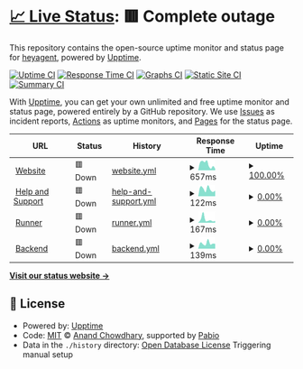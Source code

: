 # [📈 Live Status](https://heyagent.github.io/heyagent-status): <!--live status--> **🟥 Complete outage**

This repository contains the open-source uptime monitor and status page for [heyagent](https://heyagent.github.io/heyagent-status), powered by [Upptime](https://github.com/upptime/upptime).

[![Uptime CI](https://github.com/heyagent/heyagent-status/workflows/Uptime%20CI/badge.svg)](https://github.com/heyagent/heyagent-status/actions?query=workflow%3A%22Uptime+CI%22)
[![Response Time CI](https://github.com/heyagent/heyagent-status/workflows/Response%20Time%20CI/badge.svg)](https://github.com/heyagent/heyagent-status/actions?query=workflow%3A%22Response+Time+CI%22)
[![Graphs CI](https://github.com/heyagent/heyagent-status/workflows/Graphs%20CI/badge.svg)](https://github.com/heyagent/heyagent-status/actions?query=workflow%3A%22Graphs+CI%22)
[![Static Site CI](https://github.com/heyagent/heyagent-status/workflows/Static%20Site%20CI/badge.svg)](https://github.com/heyagent/heyagent-status/actions?query=workflow%3A%22Static+Site+CI%22)
[![Summary CI](https://github.com/heyagent/heyagent-status/workflows/Summary%20CI/badge.svg)](https://github.com/heyagent/heyagent-status/actions?query=workflow%3A%22Summary+CI%22)

With [Upptime](https://upptime.js.org), you can get your own unlimited and free uptime monitor and status page, powered entirely by a GitHub repository. We use [Issues](https://github.com/heyagent/heyagent-status/issues) as incident reports, [Actions](https://github.com/heyagent/heyagent-status/actions) as uptime monitors, and [Pages](https://heyagent.github.io/heyagent-status) for the status page.

<!--start: status pages-->
<!-- This summary is generated by Upptime (https://github.com/upptime/upptime) -->
<!-- Do not edit this manually, your changes will be overwritten -->
<!-- prettier-ignore -->
| URL | Status | History | Response Time | Uptime |
| --- | ------ | ------- | ------------- | ------ |
| <img alt="" src="https://icons.duckduckgo.com/ip3/heyagent-app.heyagentai.workers.dev.ico" height="13"> [Website](https://heyagent-app.heyagentai.workers.dev/) | 🟥 Down | [website.yml](https://github.com/heyagent/heyagent-status/commits/HEAD/history/website.yml) | <details><summary><img alt="Response time graph" src="./graphs/website/response-time-week.png" height="20"> 657ms</summary><br><a href="https://heyagent.github.io/heyagent-status/history/website"><img alt="Response time 687" src="https://img.shields.io/endpoint?url=https%3A%2F%2Fraw.githubusercontent.com%2Fheyagent%2Fheyagent-status%2FHEAD%2Fapi%2Fwebsite%2Fresponse-time.json"></a><br><a href="https://heyagent.github.io/heyagent-status/history/website"><img alt="24-hour response time 183" src="https://img.shields.io/endpoint?url=https%3A%2F%2Fraw.githubusercontent.com%2Fheyagent%2Fheyagent-status%2FHEAD%2Fapi%2Fwebsite%2Fresponse-time-day.json"></a><br><a href="https://heyagent.github.io/heyagent-status/history/website"><img alt="7-day response time 657" src="https://img.shields.io/endpoint?url=https%3A%2F%2Fraw.githubusercontent.com%2Fheyagent%2Fheyagent-status%2FHEAD%2Fapi%2Fwebsite%2Fresponse-time-week.json"></a><br><a href="https://heyagent.github.io/heyagent-status/history/website"><img alt="30-day response time 687" src="https://img.shields.io/endpoint?url=https%3A%2F%2Fraw.githubusercontent.com%2Fheyagent%2Fheyagent-status%2FHEAD%2Fapi%2Fwebsite%2Fresponse-time-month.json"></a><br><a href="https://heyagent.github.io/heyagent-status/history/website"><img alt="1-year response time 687" src="https://img.shields.io/endpoint?url=https%3A%2F%2Fraw.githubusercontent.com%2Fheyagent%2Fheyagent-status%2FHEAD%2Fapi%2Fwebsite%2Fresponse-time-year.json"></a></details> | <details><summary><a href="https://heyagent.github.io/heyagent-status/history/website">100.00%</a></summary><a href="https://heyagent.github.io/heyagent-status/history/website"><img alt="All-time uptime 99.91%" src="https://img.shields.io/endpoint?url=https%3A%2F%2Fraw.githubusercontent.com%2Fheyagent%2Fheyagent-status%2FHEAD%2Fapi%2Fwebsite%2Fuptime.json"></a><br><a href="https://heyagent.github.io/heyagent-status/history/website"><img alt="24-hour uptime 100.00%" src="https://img.shields.io/endpoint?url=https%3A%2F%2Fraw.githubusercontent.com%2Fheyagent%2Fheyagent-status%2FHEAD%2Fapi%2Fwebsite%2Fuptime-day.json"></a><br><a href="https://heyagent.github.io/heyagent-status/history/website"><img alt="7-day uptime 100.00%" src="https://img.shields.io/endpoint?url=https%3A%2F%2Fraw.githubusercontent.com%2Fheyagent%2Fheyagent-status%2FHEAD%2Fapi%2Fwebsite%2Fuptime-week.json"></a><br><a href="https://heyagent.github.io/heyagent-status/history/website"><img alt="30-day uptime 99.91%" src="https://img.shields.io/endpoint?url=https%3A%2F%2Fraw.githubusercontent.com%2Fheyagent%2Fheyagent-status%2FHEAD%2Fapi%2Fwebsite%2Fuptime-month.json"></a><br><a href="https://heyagent.github.io/heyagent-status/history/website"><img alt="1-year uptime 99.91%" src="https://img.shields.io/endpoint?url=https%3A%2F%2Fraw.githubusercontent.com%2Fheyagent%2Fheyagent-status%2FHEAD%2Fapi%2Fwebsite%2Fuptime-year.json"></a></details>
| <img alt="" src="https://icons.duckduckgo.com/ip3/help.heyagentai.workers.dev.ico" height="13"> [Help and Support](https://help.heyagentai.workers.dev/) | 🟥 Down | [help-and-support.yml](https://github.com/heyagent/heyagent-status/commits/HEAD/history/help-and-support.yml) | <details><summary><img alt="Response time graph" src="./graphs/help-and-support/response-time-week.png" height="20"> 122ms</summary><br><a href="https://heyagent.github.io/heyagent-status/history/help-and-support"><img alt="Response time 124" src="https://img.shields.io/endpoint?url=https%3A%2F%2Fraw.githubusercontent.com%2Fheyagent%2Fheyagent-status%2FHEAD%2Fapi%2Fhelp-and-support%2Fresponse-time.json"></a><br><a href="https://heyagent.github.io/heyagent-status/history/help-and-support"><img alt="24-hour response time 96" src="https://img.shields.io/endpoint?url=https%3A%2F%2Fraw.githubusercontent.com%2Fheyagent%2Fheyagent-status%2FHEAD%2Fapi%2Fhelp-and-support%2Fresponse-time-day.json"></a><br><a href="https://heyagent.github.io/heyagent-status/history/help-and-support"><img alt="7-day response time 122" src="https://img.shields.io/endpoint?url=https%3A%2F%2Fraw.githubusercontent.com%2Fheyagent%2Fheyagent-status%2FHEAD%2Fapi%2Fhelp-and-support%2Fresponse-time-week.json"></a><br><a href="https://heyagent.github.io/heyagent-status/history/help-and-support"><img alt="30-day response time 124" src="https://img.shields.io/endpoint?url=https%3A%2F%2Fraw.githubusercontent.com%2Fheyagent%2Fheyagent-status%2FHEAD%2Fapi%2Fhelp-and-support%2Fresponse-time-month.json"></a><br><a href="https://heyagent.github.io/heyagent-status/history/help-and-support"><img alt="1-year response time 124" src="https://img.shields.io/endpoint?url=https%3A%2F%2Fraw.githubusercontent.com%2Fheyagent%2Fheyagent-status%2FHEAD%2Fapi%2Fhelp-and-support%2Fresponse-time-year.json"></a></details> | <details><summary><a href="https://heyagent.github.io/heyagent-status/history/help-and-support">0.00%</a></summary><a href="https://heyagent.github.io/heyagent-status/history/help-and-support"><img alt="All-time uptime 0.00%" src="https://img.shields.io/endpoint?url=https%3A%2F%2Fraw.githubusercontent.com%2Fheyagent%2Fheyagent-status%2FHEAD%2Fapi%2Fhelp-and-support%2Fuptime.json"></a><br><a href="https://heyagent.github.io/heyagent-status/history/help-and-support"><img alt="24-hour uptime 0.00%" src="https://img.shields.io/endpoint?url=https%3A%2F%2Fraw.githubusercontent.com%2Fheyagent%2Fheyagent-status%2FHEAD%2Fapi%2Fhelp-and-support%2Fuptime-day.json"></a><br><a href="https://heyagent.github.io/heyagent-status/history/help-and-support"><img alt="7-day uptime 0.00%" src="https://img.shields.io/endpoint?url=https%3A%2F%2Fraw.githubusercontent.com%2Fheyagent%2Fheyagent-status%2FHEAD%2Fapi%2Fhelp-and-support%2Fuptime-week.json"></a><br><a href="https://heyagent.github.io/heyagent-status/history/help-and-support"><img alt="30-day uptime 0.00%" src="https://img.shields.io/endpoint?url=https%3A%2F%2Fraw.githubusercontent.com%2Fheyagent%2Fheyagent-status%2FHEAD%2Fapi%2Fhelp-and-support%2Fuptime-month.json"></a><br><a href="https://heyagent.github.io/heyagent-status/history/help-and-support"><img alt="1-year uptime 0.00%" src="https://img.shields.io/endpoint?url=https%3A%2F%2Fraw.githubusercontent.com%2Fheyagent%2Fheyagent-status%2FHEAD%2Fapi%2Fhelp-and-support%2Fuptime-year.json"></a></details>
| <img alt="" src="https://icons.duckduckgo.com/ip3/runner.heyagentai.workers.dev.ico" height="13"> [Runner](https://runner.heyagentai.workers.dev/) | 🟥 Down | [runner.yml](https://github.com/heyagent/heyagent-status/commits/HEAD/history/runner.yml) | <details><summary><img alt="Response time graph" src="./graphs/runner/response-time-week.png" height="20"> 167ms</summary><br><a href="https://heyagent.github.io/heyagent-status/history/runner"><img alt="Response time 133" src="https://img.shields.io/endpoint?url=https%3A%2F%2Fraw.githubusercontent.com%2Fheyagent%2Fheyagent-status%2FHEAD%2Fapi%2Frunner%2Fresponse-time.json"></a><br><a href="https://heyagent.github.io/heyagent-status/history/runner"><img alt="24-hour response time 92" src="https://img.shields.io/endpoint?url=https%3A%2F%2Fraw.githubusercontent.com%2Fheyagent%2Fheyagent-status%2FHEAD%2Fapi%2Frunner%2Fresponse-time-day.json"></a><br><a href="https://heyagent.github.io/heyagent-status/history/runner"><img alt="7-day response time 167" src="https://img.shields.io/endpoint?url=https%3A%2F%2Fraw.githubusercontent.com%2Fheyagent%2Fheyagent-status%2FHEAD%2Fapi%2Frunner%2Fresponse-time-week.json"></a><br><a href="https://heyagent.github.io/heyagent-status/history/runner"><img alt="30-day response time 133" src="https://img.shields.io/endpoint?url=https%3A%2F%2Fraw.githubusercontent.com%2Fheyagent%2Fheyagent-status%2FHEAD%2Fapi%2Frunner%2Fresponse-time-month.json"></a><br><a href="https://heyagent.github.io/heyagent-status/history/runner"><img alt="1-year response time 133" src="https://img.shields.io/endpoint?url=https%3A%2F%2Fraw.githubusercontent.com%2Fheyagent%2Fheyagent-status%2FHEAD%2Fapi%2Frunner%2Fresponse-time-year.json"></a></details> | <details><summary><a href="https://heyagent.github.io/heyagent-status/history/runner">0.00%</a></summary><a href="https://heyagent.github.io/heyagent-status/history/runner"><img alt="All-time uptime 0.00%" src="https://img.shields.io/endpoint?url=https%3A%2F%2Fraw.githubusercontent.com%2Fheyagent%2Fheyagent-status%2FHEAD%2Fapi%2Frunner%2Fuptime.json"></a><br><a href="https://heyagent.github.io/heyagent-status/history/runner"><img alt="24-hour uptime 0.00%" src="https://img.shields.io/endpoint?url=https%3A%2F%2Fraw.githubusercontent.com%2Fheyagent%2Fheyagent-status%2FHEAD%2Fapi%2Frunner%2Fuptime-day.json"></a><br><a href="https://heyagent.github.io/heyagent-status/history/runner"><img alt="7-day uptime 0.00%" src="https://img.shields.io/endpoint?url=https%3A%2F%2Fraw.githubusercontent.com%2Fheyagent%2Fheyagent-status%2FHEAD%2Fapi%2Frunner%2Fuptime-week.json"></a><br><a href="https://heyagent.github.io/heyagent-status/history/runner"><img alt="30-day uptime 0.00%" src="https://img.shields.io/endpoint?url=https%3A%2F%2Fraw.githubusercontent.com%2Fheyagent%2Fheyagent-status%2FHEAD%2Fapi%2Frunner%2Fuptime-month.json"></a><br><a href="https://heyagent.github.io/heyagent-status/history/runner"><img alt="1-year uptime 0.00%" src="https://img.shields.io/endpoint?url=https%3A%2F%2Fraw.githubusercontent.com%2Fheyagent%2Fheyagent-status%2FHEAD%2Fapi%2Frunner%2Fuptime-year.json"></a></details>
| <img alt="" src="https://icons.duckduckgo.com/ip3/backend.heyagentai.workers.dev.ico" height="13"> [Backend](https://backend.heyagentai.workers.dev/) | 🟥 Down | [backend.yml](https://github.com/heyagent/heyagent-status/commits/HEAD/history/backend.yml) | <details><summary><img alt="Response time graph" src="./graphs/backend/response-time-week.png" height="20"> 139ms</summary><br><a href="https://heyagent.github.io/heyagent-status/history/backend"><img alt="Response time 118" src="https://img.shields.io/endpoint?url=https%3A%2F%2Fraw.githubusercontent.com%2Fheyagent%2Fheyagent-status%2FHEAD%2Fapi%2Fbackend%2Fresponse-time.json"></a><br><a href="https://heyagent.github.io/heyagent-status/history/backend"><img alt="24-hour response time 125" src="https://img.shields.io/endpoint?url=https%3A%2F%2Fraw.githubusercontent.com%2Fheyagent%2Fheyagent-status%2FHEAD%2Fapi%2Fbackend%2Fresponse-time-day.json"></a><br><a href="https://heyagent.github.io/heyagent-status/history/backend"><img alt="7-day response time 139" src="https://img.shields.io/endpoint?url=https%3A%2F%2Fraw.githubusercontent.com%2Fheyagent%2Fheyagent-status%2FHEAD%2Fapi%2Fbackend%2Fresponse-time-week.json"></a><br><a href="https://heyagent.github.io/heyagent-status/history/backend"><img alt="30-day response time 118" src="https://img.shields.io/endpoint?url=https%3A%2F%2Fraw.githubusercontent.com%2Fheyagent%2Fheyagent-status%2FHEAD%2Fapi%2Fbackend%2Fresponse-time-month.json"></a><br><a href="https://heyagent.github.io/heyagent-status/history/backend"><img alt="1-year response time 118" src="https://img.shields.io/endpoint?url=https%3A%2F%2Fraw.githubusercontent.com%2Fheyagent%2Fheyagent-status%2FHEAD%2Fapi%2Fbackend%2Fresponse-time-year.json"></a></details> | <details><summary><a href="https://heyagent.github.io/heyagent-status/history/backend">0.00%</a></summary><a href="https://heyagent.github.io/heyagent-status/history/backend"><img alt="All-time uptime 0.00%" src="https://img.shields.io/endpoint?url=https%3A%2F%2Fraw.githubusercontent.com%2Fheyagent%2Fheyagent-status%2FHEAD%2Fapi%2Fbackend%2Fuptime.json"></a><br><a href="https://heyagent.github.io/heyagent-status/history/backend"><img alt="24-hour uptime 0.00%" src="https://img.shields.io/endpoint?url=https%3A%2F%2Fraw.githubusercontent.com%2Fheyagent%2Fheyagent-status%2FHEAD%2Fapi%2Fbackend%2Fuptime-day.json"></a><br><a href="https://heyagent.github.io/heyagent-status/history/backend"><img alt="7-day uptime 0.00%" src="https://img.shields.io/endpoint?url=https%3A%2F%2Fraw.githubusercontent.com%2Fheyagent%2Fheyagent-status%2FHEAD%2Fapi%2Fbackend%2Fuptime-week.json"></a><br><a href="https://heyagent.github.io/heyagent-status/history/backend"><img alt="30-day uptime 0.00%" src="https://img.shields.io/endpoint?url=https%3A%2F%2Fraw.githubusercontent.com%2Fheyagent%2Fheyagent-status%2FHEAD%2Fapi%2Fbackend%2Fuptime-month.json"></a><br><a href="https://heyagent.github.io/heyagent-status/history/backend"><img alt="1-year uptime 0.00%" src="https://img.shields.io/endpoint?url=https%3A%2F%2Fraw.githubusercontent.com%2Fheyagent%2Fheyagent-status%2FHEAD%2Fapi%2Fbackend%2Fuptime-year.json"></a></details>

<!--end: status pages-->

[**Visit our status website →**](https://heyagent.github.io/heyagent-status)

## 📄 License

- Powered by: [Upptime](https://github.com/upptime/upptime)
- Code: [MIT](./LICENSE) © [Anand Chowdhary](https://anandchowdhary.com), supported by [Pabio](https://pabio.com)
- Data in the `./history` directory: [Open Database License](https://opendatacommons.org/licenses/odbl/1-0/)
  Triggering manual setup
